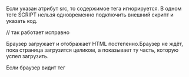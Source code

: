 Если указан атрибут src, то содержимое тега игнорируется.
В одном теге SCRIPT нельзя одновременно подключить внешний скрипт и указать код.

<script src="file.js">
  alert(1); // так как указан src, то внутренняя часть тега игнорируется
</script>

// так работает исправно
<script src="file.js"></script>
<script>
  alert( 1 );
</script>

Браузер загружает и отображает HTML постепенно.Браузер не ждёт, пока страница загрузится целиком, а показывает ту часть, которую успел загрузить.

Если браузер видит тег <script>, то он по стандарту обязан сначала выполнить его, а потом показать оставшуюся часть страницы.